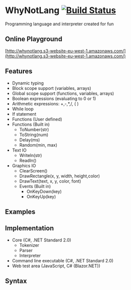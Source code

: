 # WhyNotLang [![Build Status](https://travis-ci.org/pkedziora/WhyNotLang.svg?branch=master)](https://travis-ci.org/pkedziora/WhyNotLang)

Programming language and interpreter created for fun

## Online Playground
[http://whynotlang.s3-website-eu-west-1.amazonaws.com/](http://whynotlang.s3-website-eu-west-1.amazonaws.com/)

## Features
* Dynamic typing
* Block scope support (variables, arrays)
* Global scope support (functions, variables, arrays)
* Boolean expressions (evaluating to 0 or 1)
* Arithmetic expressions: +,-,*,/, ( )
* While loop
* If statement
* Functions (User defined)
* Functions (Built in)
    * ToNumber(str)
    * ToString(num)
    * Delay(ms)
    * Random(min, max)
* Text IO
    * Writeln(str)
    * Readln()
* Graphics IO
    * ClearScreen()
    * DrawRectangle(x, y, width, height,color)
    * DrawText(text, x, y, color, font)
    * Events (Built in)
        * OnKeyDown(key)
        * OnKeyUp(key)

## Examples

## Implementation
* Core (C#, .NET Standard 2.0)
    * Tokenizer
    * Parser
    * Interpreter
* Command line executable (C#, .NET Standard 2.0)
* Web test area (JavaScript, C# (Blazor.NET))
## Syntax


